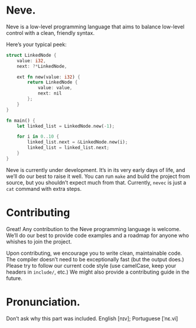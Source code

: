 # Neve.

Neve is a low-level programming language that aims to balance low-level control
with a clean, friendly syntax.  

Here’s your typical peek:
```rs
struct LinkedNode {
    value: i32,
    next: ?*LinkedNode,

    ext fn new(value: i32) {
        return LinkedNode {
            value: value,
            next: nil
        };
    }
}

fn main() {
    let linked_list = LinkedNode.new(-1); 

    for i in 0..10 {
        linked_list.next = &LinkedNode.new(i); 
        linked_list = linked_list.next;
    }
}
```

Neve is currently under development.  It’s in its very early days of life, and 
we’ll do our best to raise it well.
You can run `make` and build the project from source, but you shouldn’t expect
much from that.  Currently, `nevec` is just a `cat` command with extra steps. 

# Contributing

Great!  Any contribution to the Neve programming language is welcome.  We’ll do 
our best to provide code examples and a roadmap for anyone who whishes to join
the project.

Upon contributing, we encourage you to write clean, maintainable code.  The 
compiler doesn’t need to be exceptionally fast (but the output does.)  Please
try to follow our current code style (use camelCase, keep your headers in 
`include/`, etc.)  We might also provide a contributing guide in the future.

# Pronunciation.

Don’t ask why this part was included.
English [nɪv]; Portuguese [ˈnε.vi]
